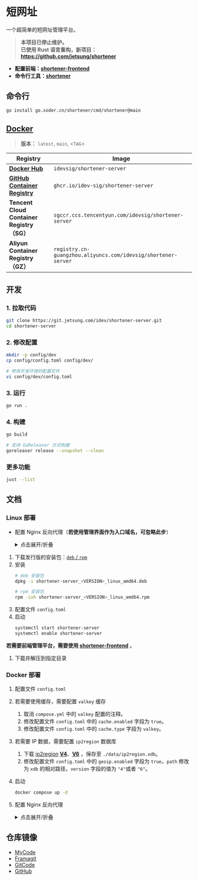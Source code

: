 # 短网址

一个超简单的短网址管理平台。

> **本项目已停止维护。**   
> **已使用 Rust 语言重构，新项目：<https://github.com/jetsung/shortener>**

- **配置前端：[shortener-frontend](https://git.jetsung.com/idev/shortener-frontend)**
- **命令行工具：[shortener](./cmd/shortener/README.md)**

## 命令行
```bash
go install go.xoder.cn/shortener/cmd/shortener@main
```

## [Docker](./deploy/docker/README.md)

> **版本：** `latest`, `main`, <`TAG`>

| Registry                                                                                   | Image                                                  |
| ------------------------------------------------------------------------------------------ | ------------------------------------------------------ |
| [**Docker Hub**](https://hub.docker.com/r/idevsig/shortener-server/)                                | `idevsig/shortener-server`                                    |
| [**GitHub Container Registry**](https://github.com/idev-sig/shortener-server/pkgs/container/shortener-server) | `ghcr.io/idev-sig/shortener-server`                            |
| **Tencent Cloud Container Registry（SG）**                                                       | `sgccr.ccs.tencentyun.com/idevsig/shortener-server`             |
| **Aliyun Container Registry（GZ）**                                                              | `registry.cn-guangzhou.aliyuncs.com/idevsig/shortener-server` |

## 开发

### 1. 拉取代码
```bash
git clone https://git.jetsung.com/idev/shortener-server.git
cd shortener-server
```

### 2. 修改配置
```bash
mkdir -p config/dev
cp config/config.toml config/dev/

# 修改开发环境的配置文件
vi config/dev/config.toml
```

### 3. 运行
```bash
go run .
```

### 4. 构建
```bash
go build

# 支持 GoReleaser 方式构建
goreleaser release --snapshot --clean
```

### 更多功能
```bash
just --list
```

## 文档

### Linux 部署

- 配置 Nginx 反向代理（**若使用管理界面作为入口域名，可忽略此步**）
    <details>
    <summary>点击展开/折叠</summary>

    ```nginx
    # 对接 API
    location /api/ {
        proxy_pass   http://127.0.0.1:8080/api/;

        client_max_body_size  1024m;
        proxy_set_header Host $host:$server_port;

        proxy_set_header X-Real-Ip $remote_addr;
        proxy_set_header X-Forwarded-For $proxy_add_x_forwarded_for;
        proxy_set_header X-Forwarded-Proto $scheme;  # 透传 HTTPS 协议标识
        proxy_set_header X-Forwarded-Ssl on;         # 明确 SSL 启用状态

        proxy_http_version 1.1;
        proxy_set_header Upgrade $http_upgrade;
        proxy_set_header Connection "upgrade";
        proxy_connect_timeout 99999;
    }
    ```
    </details>

1. 下载发行版的安装包：[`deb` / `rpm`](https://github.com/idev-sig/shortener-server/releases)
2. 安装
    ```bash
    # deb 安装包
    dpkg -i shortener-server_<VERSION>_linux_amd64.deb

    # rpm 安装包
    rpm -ivh shortener-server_<VERSION>_linux_amd64.rpm
    ```
3. 配置文件 `config.toml`
4. 启动
    ```bash
    systemctl start shortener-server
    systemctl enable shortener-server
    ```

**若需要前端管理平台，需要使用 [shortener-frontend](https://github.com/idev-sig/shortener-frontend/releases)** 。
1. 下载并解压到指定目录

### Docker 部署
1. 配置文件 `config.toml`
2. 若需要使用缓存，需要配置 `valkey` 缓存
    1. 取消 `compose.yml` 中的 `valkey` 配置的注释。
    2. 修改配置文件 `config.toml` 中的 `cache.enabled` 字段为 `true`。
    3. 修改配置文件 `config.toml` 中的 `cache.type` 字段为 `valkey`。
3. 若需要 IP 数据，需要配置 `ip2region` 数据库
    1. 下载 [ip2region](https://github.com/lionsoul2014/ip2region/blob/master/data/) [**V4**](https://github.com/lionsoul2014/ip2region/raw/refs/heads/master/data/ip2region_v4.xdb)、[**V6**](https://github.com/lionsoul2014/ip2region/raw/refs/heads/master/data/ip2region_v6.xdb) ，保存至 `./data/ip2region.xdb`。
    2. 修改配置文件 `config.toml` 中的 `geoip.enabled` 字段为 `true`，`path` 修改为 `xdb` 的相对路径，`version` 字段的值为 `"4"`或者 `"6"`。
4. 启动
    ```bash
    docker compose up -d
    ```
5. 配置 Nginx 反向代理
    <details>
    <summary>点击展开/折叠</summary>

    ```nginx
    # 前端配置
    location / {
        proxy_pass   http://127.0.0.1:8080;

        client_max_body_size  1024m;
        proxy_set_header Host $host:$server_port;

        proxy_set_header X-Real-Ip $remote_addr;
        proxy_set_header X-Forwarded-For $proxy_add_x_forwarded_for;
        proxy_set_header X-Forwarded-Proto $scheme;  # 透传 HTTPS 协议标识
        proxy_set_header X-Forwarded-Ssl on;         # 明确 SSL 启用状态

        proxy_http_version 1.1;
        proxy_set_header Upgrade $http_upgrade;
        proxy_set_header Connection "upgrade";
        proxy_connect_timeout 99999;
    }
    ```
    </details>

## 仓库镜像

- [MyCode](https://git.jetsung.com/idev/shortener-server)
- [Framagit](https://framagit.org/idev/shortener-server)
- [GitCode](https://gitcode.com/idev/shortener-server)
- [GitHub](https://github.com/idev-sig/shortener-server)
